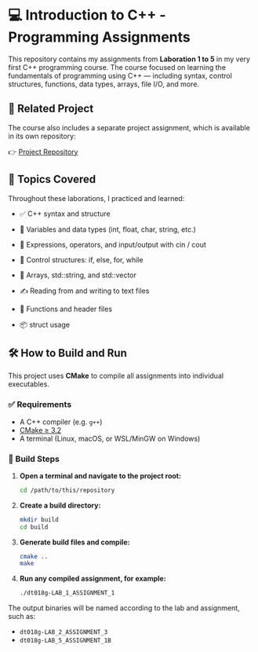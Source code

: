 # 💻 Introduction to C++ - Programming Assignments
This repository contains my assignments from **Laboration 1 to 5** in my very first C++ programming course. The course focused on learning the fundamentals of programming using C++ — including syntax, control structures, functions, data types, arrays, file I/O, and more.

## 📁 Related Project

The course also includes a separate project assignment, which is available in its own repository:

👉 [Project Repository](https://github.com/yourusername/project-repo-name)

## 🧾 Topics Covered
Throughout these laborations, I practiced and learned:

- ✅ C++ syntax and structure

- 🔢 Variables and data types (int, float, char, string, etc.)

- 🧮 Expressions, operators, and input/output with cin / cout

- 🔁 Control structures: if, else, for, while

- 🧱 Arrays, std::string, and std::vector

- ✍️ Reading from and writing to text files

- 🧰 Functions and header files

- 📦 struct usage

## 🛠️ How to Build and Run

This project uses **CMake** to compile all assignments into individual executables.

### ✅ Requirements

- A C++ compiler (e.g. `g++`)
- [CMake ≥ 3.2](https://cmake.org/download/)
- A terminal (Linux, macOS, or WSL/MinGW on Windows)

### 🔧 Build Steps

1. **Open a terminal and navigate to the project root:**
   ```bash
   cd /path/to/this/repository
   ```
   
2. **Create a build directory:**
   ```bash
   mkdir build
   cd build
   ```
   
3. **Generate build files and compile:**
   ```bash
   cmake ..
   make
   ```
   
4. **Run any compiled assignment, for example:**
    ```bash
    ./dt018g-LAB_1_ASSIGNMENT_1
    ```

The output binaries will be named according to the lab and assignment, such as:
- ```dt018g-LAB_2_ASSIGNMENT_3```
- ```dt018g-LAB_5_ASSIGNMENT_1B```
